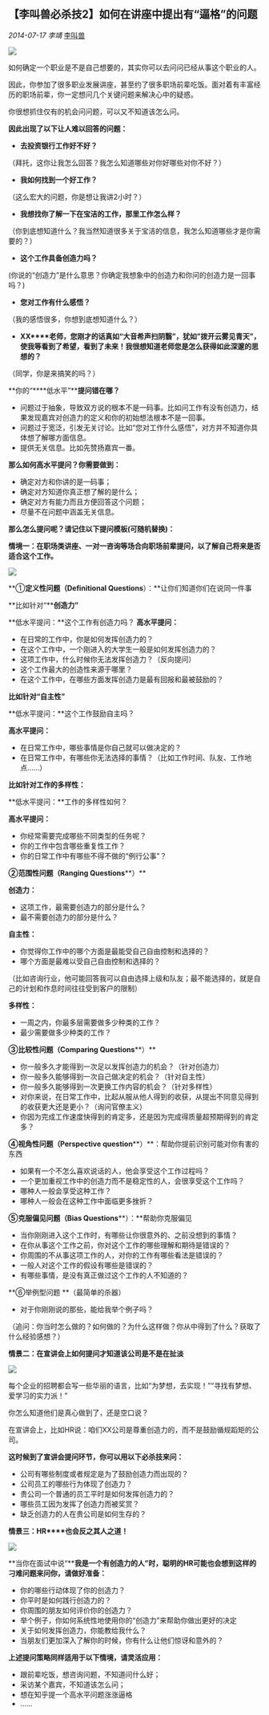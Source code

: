 ## 【李叫兽必杀技2】如何在讲座中提出有“逼格”的问题

*2014-07-17* *李靖* [李叫兽](https://mp.weixin.qq.com/s?__biz=MzA5NTMxOTczOA==&mid=200341136&idx=1&sn=95182ce0ca26eec2dc2815fd0778a5b9&scene=21&key=5d8f20f73132df898d12e6052167c0388e3aa9a2a50b82b085289284203f84073511fe38e896edf8ee2728663ab75eb8f5959a177c00d2bcd2f0c482c2e8278ccd839bf450a1060972475b7c45326d99&ascene=7&uin=MjQwNzMxODYwNQ%3D%3D&devicetype=Windows+8&version=6203005d&pass_ticket=xOhI1VQDG%2FzwbhWgqYvgjLhswwNIUGjt8DUL4fp00EDxCVadhAwYny0MJ9B2H%2Fmr&winzoom=1.125##)


![](./_image/2017-02-13-18-17-27.jpg)

如何确定一个职业是不是自己想要的，其实你可以去问问已经从事这个职业的人。

因此，你参加了很多职业发展讲座，甚至约了很多职场前辈吃饭。面对着有丰富经历的职场前辈，你一定想问几个关键问题来解决心中的疑惑。

你很想抓住仅有的机会问问题，可以又不知道该怎么问。

**因此出现了以下让人难以回答的问题：**



- **去投资银行工作好不好？**

（拜托，这你让我怎么回答？我怎么知道哪些对你好哪些对你不好？）

- **我如何找到一个好工作？**

（这么宏大的问题，你是想让我讲2小时？）

- **我想找你了解一下在宝洁的工作，那里工作怎么样？**

（你到底想知道什么？我当然知道很多关于宝洁的信息，我怎么知道哪些才是你需要的？）

- **这个工作具备创造力吗？**

(你说的“创造力”是什么意思？你确定我想象中的创造力和你问的创造力是一回事吗？)

- **您对工作有什么感悟？**

（我的感悟很多，你想到底想知道什么？）

- **XX****老师，您刚才的话真如“大音希声扫阴翳”，犹如”拨开云雾见青天”，使我等看到了希望，看到了未来！我很想知道老师您是怎么获得如此深邃的思想的？**

（同学，你是来搞笑的吗？）

**你的“****低水平”****提问错在哪？**

- 问题过于抽象，导致双方说的根本不是一码事。比如问工作有没有创造力，结果发现嘉宾对创造力的定义和你的初始想法根本不是一回事。
- 问题过于宽泛，引发无关讨论。比如“您对工作什么感悟”，对方并不知道你具体想了解哪方面信息。
- 提供无关信息。比如先赞扬嘉宾一番。

**那么如何高水平提问？你需要做到：**

- 确定对方和你讲的是一码事；
- 确定对方知道你真正想了解的是什么；
- 确定对方有能力而且方便回答这个问题；
- 尽量不在问题中涵盖无关信息。

**那么怎么提问呢？请记住以下提问模板(****可随机替换)****：**

**情境一：在职场类讲座、一对一咨询等场合向职场前辈提问，以了解自己将来是否适合这个工作。**


![](./_image/2017-02-13-18-17-43.jpg)


**①****定义性问题（Definitional Questions****）：**让你们知道你们在说同一件事

**比如针对“****创造力”**

**低水平提问：**这个工作有创造力吗？
**高水平提问：**

- 在日常的工作中，你是如何发挥创造力的？
- 在这个工作中，一个刚进入的大学生一般是如何发挥创造力的？
- 这项工作中，什么时候你无法发挥创造力？（反向提问）
- 这个工作最大的创造性来源于哪里？
- 在这个工作中，在哪些方面发挥创造力是最有回报和最被鼓励的？

**比如针对“自主性”**

**低水平提问：**这个工作鼓励自主吗？

**高水平提问：**

- 在日常工作中，哪些事情是你自己就可以做决定的？
- 在日常工作中，有哪些你无法选择的事情？（比如工作时间、队友、工作地点……）

**比如针对工作的多样性：**

**低水平提问：**工作的多样性如何？

**高水平提问：**

- 你经常需要完成哪些不同类型的任务呢？
- 你的工作中包含哪些重复性工作？
- 你的日常工作中有哪些不得不做的“例行公事”？

**②范围性问题（Ranging Questions****）**

**创造力：**

- 这项工作，最需要创造力的部分是什么？
- 最不需要创造力的部分是什么？

**自主性：**

- 你觉得你工作中的哪个方面是最能受自己自由控制和选择的？
- 哪个方面是最难以受自己自由控制和选择的？

（比如咨询行业，他可能回答我可以自由选择上级和队友；最不能选择的，就是自己的计划和作息时间往往受到客户的限制）

**多样性：**

- 一周之内，你最多层需要做多少种类的工作？
- 最少需要做多少种类的工作？

**③比较性问题（Comparing Questions****）**

- 你一般多久才能得到一次足以发挥创造力的机会？（针对创造力）
- 你一般多久能够得到一次自己做决定的机会？（针对自主性）
- 你一般多久能够得到一次更换工作内容的机会？（针对多样性）
- 对你来说，在日常工作中，比起从服从他人得到的收获，从提出不同意见得到的收获更大还是更小？（询问官僚主义）
- 你因为完成工作速度快得到的肯定多，还是因为完成得质量超预期得到的肯定多？

**④视角性问题（Perspective question****）**：帮助你提前识别可能对你有害的东西

- 如果有一个不怎么喜欢说话的人，他会享受这个工作过程吗？
- 一个更加重视工作中的创造力而不是稳定性的人，会很享受这个工作吗？
- 哪种人一般会享受这种工作？
- 哪种人一般会在这种工作中面临更多挫折？

**⑤克服偏见问题（Bias Questions****）：**帮助你克服偏见

- 当你刚刚进入这个工作时，有哪些让你很意外的、之前没想到的事情？
- 在你从事这个工作之前，你对这个工作的哪些理解和期待是错误的？
- 你周围的不从事这项工作的人，对你的工作有哪些看法是错误的？
- 一般人对这个工作的假设有哪些是错误的？
- 有哪些事情，是没有真正做过这个工作的人不知道的？

**⑥举例型问题 **（最简单的杀器）

- 对于你刚刚说的那些，能给我举个例子吗？

（追问：你当时怎么做的？如何做的？为什么这样做？你从中得到了什么？获取了什么经验感想？）

**情景二：在宣讲会上如何提问才知道该公司是不是在扯淡**


![](./_image/2017-02-13-18-18-11.jpg)

每个企业的招聘都会写一些华丽的语言，比如“为梦想，去实现！”“寻找有梦想、爱学习的实力派！”

你怎么知道他们是真心做到了，还是空口说？

在宣讲会上，比如HR说：咱们XX公司是尊重创造力的，而不是鼓励循规蹈矩的公司。

**这时候到了宣讲会提问环节，你可以用以下必杀技来问：**

- 公司有哪些制度或者规定是为了鼓励创造力而出现的？
- 公司员工的哪些行为体现了创造力？
- 贵公司一个普通的员工平时是如何发挥创造力的？
- 哪些员工因为发挥了创造力而被奖赏？
- 缺乏创造力的人在贵公司是如何生存的？

**情景三：HR****也会反之其人之道！**


![](./_image/2017-02-13-18-18-24.jpg)


**当你在面试中说“****我是一个有创造力的人”****时，聪明的HR****可能也会想到这样的刁难问题来问你，请做好准备：**

- 你的哪些行动体现了你的创造力？
- 你平时是如何践行创造力的？
- 你周围的朋友如何评价你的创造力？
- 举个例子，你如何系统性地使用你的“创造力”来帮助你做出更好的决定
- 关于如何发挥创造力，你能教给我什么？
- 当朋友们更加深入了解你的时候，你有什么让他们惊讶和意外的？

**上述提问策略同样适用于以下情境，请灵活应用：**

- 跟前辈吃饭，想咨询问题，不知道问什么好；
- 采访某个嘉宾，不知道该怎么问；
- 想在知乎提一个高水平问题涨涨逼格
- ……